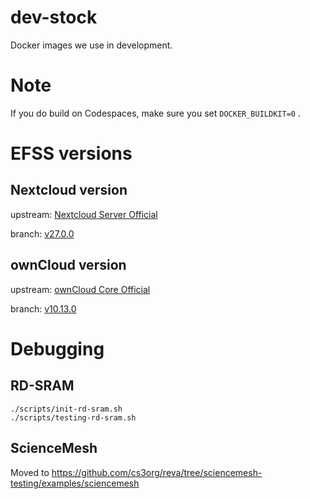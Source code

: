 # dev-stock
Docker images we use in development.

# Note
If you do build on Codespaces, make sure you set `DOCKER_BUILDKIT=0` .

# EFSS versions
## Nextcloud version

upstream: [Nextcloud Server Official](https://github.com/nextcloud/server)

branch: [v27.0.0](https://github.com/nextcloud/server/releases/tag/v27.0.0)

## ownCloud version

upstream: [ownCloud Core Official](https://github.com/owncloud/core)

branch: [v10.13.0](https://github.com/owncloud/core/releases/tag/v10.13.0)

# Debugging
## RD-SRAM
```
./scripts/init-rd-sram.sh
./scripts/testing-rd-sram.sh
```

## ScienceMesh
Moved to https://github.com/cs3org/reva/tree/sciencemesh-testing/examples/sciencemesh
